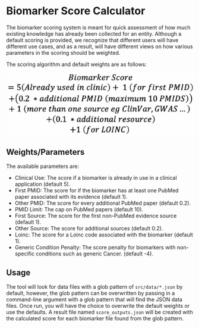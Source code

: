 # Biomarker Score Calculator

The biomarker scoring system is meant for quick assessment of how much existing knowledge has already been collected for an entity. Although a default scoring is provided, we recognize that different users will have different use cases, and as a result, will have different views on how various parameters in the scoring should be weighted.

The scoring algorithm and default weights are as follows: 

![Default Algorithm](./imgs/biomarker_scoring.png)

## Weights/Parameters

The available parameters are: 

- Clinical Use: The score if a biomarker is already in use in a clinical application (default 5).
- First PMID: The score for if the biomarker has at least one PubMed paper associated with its evidence (default 1).
- Other PMID: The score for every additional PubMed paper (default 0.2).
- PMID Limit: The cap on PubMed papers (default 10). 
- First Source: The score for the first non-PubMed evidence source (default 1).
- Other Source: The score for additional sources (default 0.2).
- Loinc: The score for a Loinc code associated with the biomarker (default 1).
- Generic Condition Penalty: The score penalty for biomarkers with non-specific conditions such as generic Cancer. (default -4).

## Usage

The tool will look for data files with a glob pattern of `src/data/*.json` by default, however, the glob pattern can be overwritten by passing in a command-line argument with a glob pattern that will find the JSON data files. Once run, you will have the choice to overwrite the default weights or use the defaults. A result file named `score_outputs.json` will be created with the calculated score for each biomarker file found from the glob pattern.
